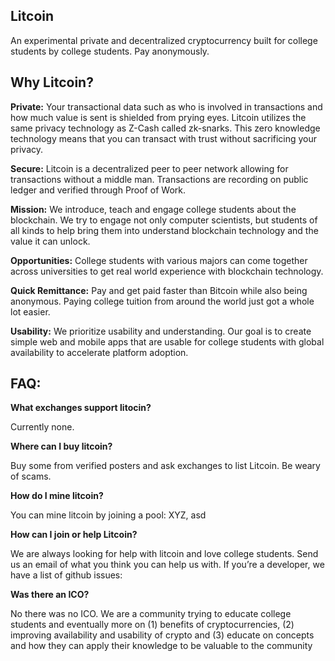 Litcoin
--------------

An experimental private and decentralized cryptocurrency built for college students by college students. Pay anonymously.

Why Litcoin?
-----------------

**Private:** Your transactional data such as who is involved in transactions and how much value is sent is shielded from prying eyes. Litcoin utilizes the same privacy technology as Z-Cash called zk-snarks. This zero knowledge technology means that you can transact with trust without sacrificing your privacy. 

**Secure:** Litcoin is a decentralized peer to peer network allowing for transactions without a middle man. Transactions are recording on public ledger and verified through Proof of Work.

**Mission:** We introduce, teach and engage college students about the blockchain. We try to engage not only computer scientists, but students of all kinds to help bring them into understand blockchain technology and the value it can unlock.

**Opportunities:** College students with various majors can come together across universities to get real world experience with blockchain technology.

**Quick Remittance:** Pay and get paid faster than Bitcoin while also being anonymous. Paying college tuition from around the world just got a whole lot easier. 

**Usability:** We prioritize usability and understanding. Our goal is to create simple web and mobile apps that are usable for college students with global availability to accelerate platform adoption. 



FAQ:
------------------

**What exchanges support litocin?**

Currently none.

**Where can I buy litcoin?**

Buy some from verified posters and ask exchanges to list Litcoin. Be weary of scams.

**How do I mine litcoin?**

You can mine litcoin by joining a pool: XYZ, asd

**How can I join or help Litcoin?** 

We are always looking for help with litcoin and love college students. Send us an email of what you think you can help us with. If you’re a developer, we have a list of github issues: 

**Was there an ICO?**

No there was no ICO. We are a community trying to educate college students and eventually more on (1) benefits of cryptocurrencies, (2) improving availability and usability of crypto and (3) educate on concepts and how they can apply their knowledge to be valuable to the community 

